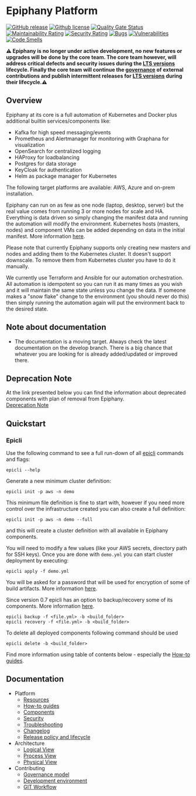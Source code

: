 # Epiphany Platform
[![GitHub release](https://img.shields.io/github/v/release/hitachienergy/epiphany.svg)](https://github.com/hitachienergy/epiphany/releases)
[![Github license](https://img.shields.io/github/license/hitachienergy/epiphany)](https://github.com/hitachienergy/epiphany/releases)
[![Quality Gate Status](https://sonarcloud.io/api/project_badges/measure?project=hitachienergy_epiphany&metric=alert_status)](https://sonarcloud.io/summary/new_code?id=hitachienergy_epiphany)
[![Maintainability Rating](https://sonarcloud.io/api/project_badges/measure?project=hitachienergy_epiphany&metric=sqale_rating)](https://sonarcloud.io/summary/new_code?id=hitachienergy_epiphany)
[![Security Rating](https://sonarcloud.io/api/project_badges/measure?project=hitachienergy_epiphany&metric=security_rating)](https://sonarcloud.io/summary/new_code?id=hitachienergy_epiphany)
[![Bugs](https://sonarcloud.io/api/project_badges/measure?project=hitachienergy_epiphany&metric=bugs)](https://sonarcloud.io/summary/new_code?id=hitachienergy_epiphany)
[![Vulnerabilities](https://sonarcloud.io/api/project_badges/measure?project=hitachienergy_epiphany&metric=vulnerabilities)](https://sonarcloud.io/summary/new_code?id=hitachienergy_epiphany)
[![Code Smells](https://sonarcloud.io/api/project_badges/measure?project=hitachienergy_epiphany&metric=code_smells)](https://sonarcloud.io/summary/new_code?id=hitachienergy_epiphany)

**⚠️ Epiphany is no longer under active development, no new features or upgrades will be done by the core team. The core team however, will address critical defects and security issues during the [LTS versions](docs/home/LIFECYCLE.md) lifecycle. Finally the core team will continue the [governance](docs/home/GOVERNANCE.md) of external contributions and publish intermittent releases for [LTS versions](docs/home/LIFECYCLE.md) during their lifecycle.⚠️**

## Overview

Epiphany at its core is a full automation of Kubernetes and Docker plus additional builtin services/components like:

- Kafka for high speed messaging/events
- Prometheus and Alertmanager for monitoring with Graphana for visualization
- OpenSearch for centralized logging
- HAProxy for loadbalancing
- Postgres for data storage
- KeyCloak for authentication
- Helm as package manager for Kubernetes

The following target platforms are available: AWS, Azure and on-prem installation.

Epiphany can run on as few as one node (laptop, desktop, server) but the real value comes from running 3 or more nodes for scale and HA. Everything is data driven so simply changing the manifest data and running the automation will modify the environment.
Kubernetes hosts (masters, nodes) and component VMs can be added depending on data in the initial manifest. More information [here](/docs/home/howto/CLUSTER.md#how-to-scale-or-cluster-components).

Please note that currently Epiphany supports only creating new masters and nodes and adding them to the Kubernetes cluster. It doesn't support downscale. To remove them from Kubernetes cluster you have to do it manually.

We currently use Terraform and Ansible for our automation orchestration. All automation is idempotent so you can run it as many times as you wish and it will maintain the same state unless you change the data. If someone makes a "snow flake" change to the environment (you should never do this) then simply running the automation again will put the environment back to the desired state.

## Note about documentation

- The documentation is a moving target. Always check the latest documentation on the develop branch. There is a big chance that whatever you are looking for is already added/updated or improved there.

## Deprecation Note

At the link presented below you can find the information about deprecated components with plan of removal from Epiphany.  
[Deprecation Note](docs/home/DEPRECATION-NOTE.md)

## Quickstart

### Epicli

Use the following command to see a full run-down of all [epicli](/docs/home/howto/PREREQUISITES.md#run-epicli-from-docker-image) commands and flags:

```shell
epicli --help
```

Generate a new minimum cluster definition:

```shell
epicli init -p aws -n demo
```

This minimum file definition is fine to start with, however if you need more control over the infrastructure created you can also create a full definition:

```shell
epicli init -p aws -n demo --full
```
and this will create a cluster definition with all available in Epiphany components.

You will need to modify a few values (like your AWS secrets, directory path for SSH keys). Once you are done with `demo.yml` you can start cluster deployment by executing:

```shell
epicli apply -f demo.yml
```
You will be asked for a password that will be used for encryption of some of build artifacts. More information [here](docs/home/howto/SECURITY.md#how-to-run-epicli-with-password).

Since version 0.7 epicli has an option to backup/recovery some of its components. More information [here](/docs/home/howto/BACKUP.md).
```shell
epicli backup -f <file.yml> -b <build_folder>
epicli recovery -f <file.yml> -b <build_folder>
```

To delete all deployed components following command should be used

```shell
epicli delete -b <build_folder>
```

Find more information using table of contents below - especially the [How-to guides](docs/home/HOWTO.md).

## Documentation

<!-- TOC -->

- Platform
  - [Resources](docs/home/RESOURCES.md)
  - [How-to guides](docs/home/HOWTO.md)
  - [Components](docs/home/COMPONENTS.md)
  - [Security](docs/home/SECURITY.md)
  - [Troubleshooting](docs/home/TROUBLESHOOTING.md)
  - [Changelog](CHANGELOG.md)
  - [Release policy and lifecycle](docs/home/LIFECYCLE.md)
- Architecture
  - [Logical View](docs/architecture/logical-view.md)
  - [Process View](docs/architecture/process-view.md)
  - [Physical View](docs/architecture/physical-view.md)
- Contributing
  - [Governance model](docs/home/GOVERNANCE.md)
  - [Development environment](docs/home/DEVELOPMENT.md)
  - [GIT Workflow](docs/home/GITWORKFLOW.md)

<!-- TOC -->
